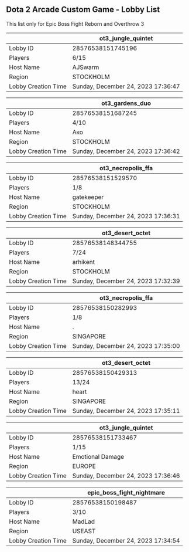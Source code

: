 ## Dota 2 Arcade Custom Game - Lobby List

This list only for Epic Boss Fight Reborn and Overthrow 3

|  | ot3_jungle_quintet |
| ------ | ------ |
| Lobby ID | 28576538151745196 |
| Players | 6/15 |
| Host Name | AJSwarm |
| Region | STOCKHOLM |
| Lobby Creation Time | Sunday, December 24, 2023 17:36:47 |


|  | ot3_gardens_duo |
| ------ | ------ |
| Lobby ID | 28576538151687245 |
| Players | 4/10 |
| Host Name | Ако |
| Region | STOCKHOLM |
| Lobby Creation Time | Sunday, December 24, 2023 17:36:42 |


|  | ot3_necropolis_ffa |
| ------ | ------ |
| Lobby ID | 28576538151529570 |
| Players | 1/8 |
| Host Name | gatekeeper |
| Region | STOCKHOLM |
| Lobby Creation Time | Sunday, December 24, 2023 17:36:31 |


|  | ot3_desert_octet |
| ------ | ------ |
| Lobby ID | 28576538148344755 |
| Players | 7/24 |
| Host Name | arhikent |
| Region | STOCKHOLM |
| Lobby Creation Time | Sunday, December 24, 2023 17:32:39 |


|  | ot3_necropolis_ffa |
| ------ | ------ |
| Lobby ID | 28576538150282993 |
| Players | 1/8 |
| Host Name | . |
| Region | SINGAPORE |
| Lobby Creation Time | Sunday, December 24, 2023 17:35:00 |


|  | ot3_desert_octet |
| ------ | ------ |
| Lobby ID | 28576538150429313 |
| Players | 13/24 |
| Host Name | heart |
| Region | SINGAPORE |
| Lobby Creation Time | Sunday, December 24, 2023 17:35:11 |


|  | ot3_jungle_quintet |
| ------ | ------ |
| Lobby ID | 28576538151733467 |
| Players | 1/15 |
| Host Name | Emotional Damage |
| Region | EUROPE |
| Lobby Creation Time | Sunday, December 24, 2023 17:36:46 |


|  | epic_boss_fight_nightmare |
| ------ | ------ |
| Lobby ID | 28576538150198487 |
| Players | 3/10 |
| Host Name | MadLad |
| Region | USEAST |
| Lobby Creation Time | Sunday, December 24, 2023 17:34:54 |


